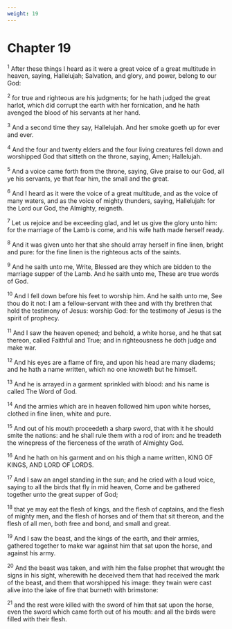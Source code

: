 ```yaml
---
weight: 19
---
```


# Chapter 19

<sup>1</sup> After these things I heard as it were a great voice of a great multitude in heaven, saying, Hallelujah; Salvation, and glory, and power, belong to our God: 

<sup>2</sup> for true and righteous are his judgments; for he hath judged the great harlot, which did corrupt the earth with her fornication, and he hath avenged the blood of his servants at her hand. 

<sup>3</sup> And a second time they say, Hallelujah. And her smoke goeth up for ever and ever. 

<sup>4</sup> And the four and twenty elders and the four living creatures fell down and worshipped God that sitteth on the throne, saying, Amen; Hallelujah. 

<sup>5</sup> And a voice came forth from the throne, saying, Give praise to our God, all ye his servants, ye that fear him, the small and the great. 

<sup>6</sup> And I heard as it were the voice of a great multitude, and as the voice of many waters, and as the voice of mighty thunders, saying, Hallelujah: for the Lord our God, the Almighty, reigneth. 

<sup>7</sup> Let us rejoice and be exceeding glad, and let us give the glory unto him: for the marriage of the Lamb is come, and his wife hath made herself ready. 

<sup>8</sup> And it was given unto her that she should array herself in fine linen, bright and pure: for the fine linen is the righteous acts of the saints. 

<sup>9</sup> And he saith unto me, Write, Blessed are they which are bidden to the marriage supper of the Lamb. And he saith unto me, These are true words of God. 

<sup>10</sup> And I fell down before his feet to worship him. And he saith unto me, See thou do it not: I am a fellow-servant with thee and with thy brethren that hold the testimony of Jesus: worship God: for the testimony of Jesus is the spirit of prophecy. 

<sup>11</sup> And I saw the heaven opened; and behold, a white horse, and he that sat thereon, called Faithful and True; and in righteousness he doth judge and make war. 

<sup>12</sup> And his eyes are a flame of fire, and upon his head are many diadems; and he hath a name written, which no one knoweth but he himself. 

<sup>13</sup> And he is arrayed in a garment sprinkled with blood: and his name is called The Word of God. 

<sup>14</sup> And the armies which are in heaven followed him upon white horses, clothed in fine linen, white and pure. 

<sup>15</sup> And out of his mouth proceedeth a sharp sword, that with it he should smite the nations: and he shall rule them with a rod of iron: and he treadeth the winepress of the fierceness of the wrath of Almighty God. 

<sup>16</sup> And he hath on his garment and on his thigh a name written, KING OF KINGS, AND LORD OF LORDS. 

<sup>17</sup> And I saw an angel standing in the sun; and he cried with a loud voice, saying to all the birds that fly in mid heaven, Come and be gathered together unto the great supper of God; 

<sup>18</sup> that ye may eat the flesh of kings, and the flesh of captains, and the flesh of mighty men, and the flesh of horses and of them that sit thereon, and the flesh of all men, both free and bond, and small and great. 

<sup>19</sup> And I saw the beast, and the kings of the earth, and their armies, gathered together to make war against him that sat upon the horse, and against his army. 

<sup>20</sup> And the beast was taken, and with him the false prophet that wrought the signs in his sight, wherewith he deceived them that had received the mark of the beast, and them that worshipped his image: they twain were cast alive into the lake of fire that burneth with brimstone: 

<sup>21</sup> and the rest were killed with the sword of him that sat upon the horse, even the sword which came forth out of his mouth: and all the birds were filled with their flesh. 


